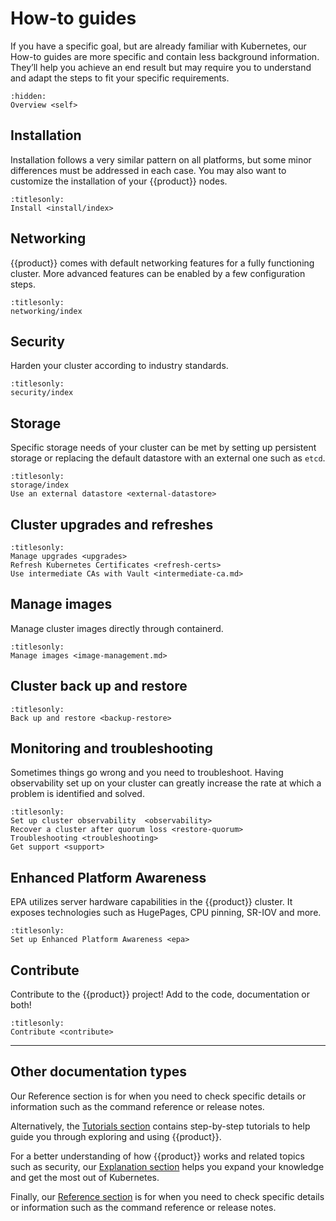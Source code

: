 # How-to guides

If you have a specific goal, but are already familiar with Kubernetes, our
How-to guides are more specific and contain less background information.
They’ll help you achieve an end result but may require you to understand and
adapt the steps to fit your specific requirements.

```{toctree}
:hidden:
Overview <self>
```

## Installation

Installation follows a very similar pattern on all platforms, but some minor
differences must be addressed in each case. You may also want to customize the
installation of your {{product}} nodes.

```{toctree}
:titlesonly:
Install <install/index>
```

## Networking

{{product}} comes with default networking features for a fully functioning
cluster. More advanced features can be enabled by a few configuration steps.

```{toctree}
:titlesonly:
networking/index
```

## Security

Harden your cluster according to industry standards.

```{toctree}
:titlesonly:
security/index
```

## Storage

Specific storage needs of your cluster can be met by setting up persistent
storage or replacing the default datastore with an external one such as `etcd`.

```{toctree}
:titlesonly:
storage/index
Use an external datastore <external-datastore>
```

## Cluster upgrades and refreshes

```{toctree}
:titlesonly:
Manage upgrades <upgrades>
Refresh Kubernetes Certificates <refresh-certs>
Use intermediate CAs with Vault <intermediate-ca.md>
```

## Manage images

Manage cluster images directly through containerd.

```{toctree}
:titlesonly:
Manage images <image-management.md>
```

## Cluster back up and restore

```{toctree}
:titlesonly:
Back up and restore <backup-restore>
```

## Monitoring and troubleshooting

Sometimes things go wrong and you need to troubleshoot. Having observability
set up on your cluster can greatly increase the rate at which a problem is
identified and solved.

```{toctree}
:titlesonly:
Set up cluster observability  <observability>
Recover a cluster after quorum loss <restore-quorum>
Troubleshooting <troubleshooting>
Get support <support>
```

## Enhanced Platform Awareness

EPA utilizes server hardware capabilities in the {{product}} cluster. It
exposes technologies
such as HugePages, CPU pinning, SR-IOV and more.

```{toctree}
:titlesonly:
Set up Enhanced Platform Awareness <epa>
```

## Contribute

Contribute to the {{product}} project! Add to the code, documentation or both!

```{toctree}
:titlesonly:
Contribute <contribute>
```

---

## Other documentation types

Our Reference section is for when you need to check specific details or
information such as the command reference or release notes.

Alternatively, the [Tutorials section] contains step-by-step tutorials to help
guide you through exploring and using {{product}}.

For a better understanding of how {{product}} works and related topics
such as security, our [Explanation section] helps you expand your knowledge
and get the most out of Kubernetes.

Finally, our [Reference section] is for when you need to check specific details
or information such as the command reference or release notes.

<!--LINKS -->
[Tutorials section]: ../tutorial/index
[Explanation section]: ../explanation/index
[Reference section]: ../reference/index
